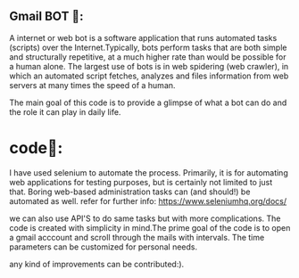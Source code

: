 ## Gmail BOT :space_invader::

A internet or web bot is a software application that runs automated tasks (scripts) over the Internet.Typically, bots perform tasks that are both simple and structurally repetitive, at a much higher rate than would be possible for a human alone. The largest use of bots is in web spidering (web crawler), in which an automated script fetches, analyzes and files information from web servers at many times the speed of a human.


The main goal of this code is to provide a glimpse of what a bot can do and the role it can play in daily life.
# code:page_facing_up::
I have used selenium to automate the process. Primarily, it is for automating web applications for testing purposes, but is certainly not limited to just that. Boring web-based administration tasks can (and should!) be automated as well.
 refer for further info: https://www.seleniumhq.org/docs/
    
 we can also use API'S to do same tasks but with more complications.
 The code is created with simplicity in mind.The prime goal of the code is to open a gmail acccount and scroll through the mails
 with intervals.
 The time parameters can be customized for personal needs.
 
any kind of improvements can be contributed:).

 
 
 
    
                                    
